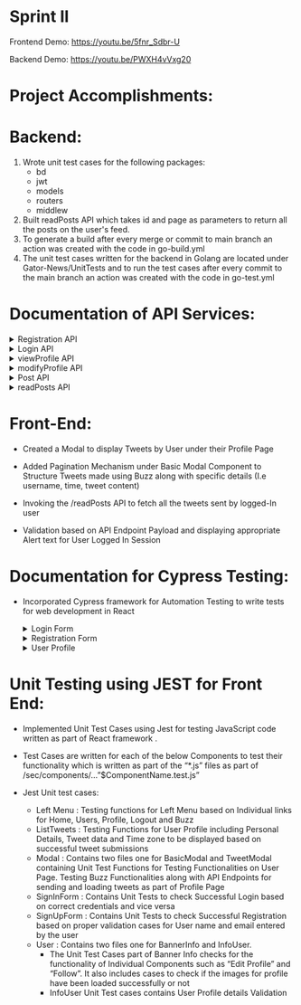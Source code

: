 # Sprint II

Frontend Demo: https://youtu.be/5fnr_Sdbr-U

Backend Demo: https://youtu.be/PWXH4vVxg20


# Project Accomplishments:
# Backend:
1. Wrote unit test cases for the following packages:
    - bd
    - jwt
    - models
    - routers
    - middlew
2. Built readPosts API which takes id and page as parameters to return all the posts on the user's feed. 
3. To generate a build after every merge or commit to main branch an action was created with the code in go-build.yml
4. The unit test cases written for the backend in Golang are located under Gator-News/UnitTests and to run the test cases after every commit to the main branch an action was created with the code in go-test.yml
# Documentation of API Services:
<details>
  <summary>Registration API</summary>
  
  - request :  **POST** <br />
  
  - [https://gatornews.herokuapp.com/registration/ ](https://gatornews.herokuapp.com/registration/)
  
  - **BODY** raw
  ``` json
  {
    "name": "Test",
    "lastname": "User",
    "email": "testuser@se.com",
    "password": "123456"
   }
   ```
  - **OUTPUT** 
  ``` json
    "Status : 201 Created"
  ```  

 
</details>

<details>
  <summary>Login API</summary>
  
  - request :  **POST** <br />
  
  - [https://gatornews.herokuapp.com/login/ ](https://gatornews.herokuapp.com/login/)
  
  - **BODY** raw
  ``` json
    { 
          "email": "testuser@se.com", 
          "password": "123456" 
     } 

   ```
  - **OUTPUT** 
  ``` json
    "Status : 201 Created"
  ```  
  ``` json
    {
    "Token": "eyJhbGciOiJIUzI1NiIsInR5cCI6IkpXVCJ9.eyJfaWQiOiI2MjIwMzM4YzlmMTg1MzQxY2U4YTdkOTMiLCJiaW9ncmFwaHkiOiIiLCJiaXJ0aGRhdGUiOiIyMDIyLTAzLTA0VDAxOjA3OjI1LjEyM1oiLCJlbWFpbCI6InRlc3R1c2VyQHNlLmNvbSIsImV4cCI6MTY0NjQ0Mjc0NiwibGFzdG5hbWUiOiJVc2VyIiwibG9jYXRpb24iOiIiLCJuYW1lIjoiVGVzdCIsIndlYnNpdGUiOiIifQ.7tD_XrxyEOLUkZXN-T4Az0yYTuzCW4bomwxouzRXsQM"
    }
   ```
 
</details>

<details>
 
  <summary>viewProfile API</summary>
  
  - request :  **GET** <br />
  
  - [https://gatornews.herokuapp.com/viewProfile?id=6220338c9f185341ce8a7d93 ](https://gatornews.herokuapp.com/viewProfile?id=6220338c9f185341ce8a7d93)
  
  - **OUTPUT** 
  ``` json
    "Status : 201 Created"
  ```  
  ``` json
  
    {"id":"6220338c9f185341ce8a7d93","name":"Test","lastname":"User","BirthDate":"2022-03-04T01:07:25.123Z","email":"testuser@se.com"}
   
   ```
 

 
</details>

<details>
  <summary>modifyProfile API</summary>
  
  - request :  **PUT** <br />
  
  - [https://gatornews.herokuapp.com/modifyProfile ](https://gatornews.herokuapp.com/modifyProfile)
  
  - **BODY** raw
  ``` json
       { 
            "name":"Test" , 
            "lastname": "User", 
            "birthDate": "1995-02-23T00:00:00Z", 
            "location": "Gainesville",
            "biography": "I am MS CS student", 
            "website": "https://github.com/SaiKumarMalve/Gator-News"
        }  

   ```
  - **OUTPUT** 
  ``` json
    "Status : 201 Created"
  ``` 
 
</details>

<details>
  <summary>Post API</summary>
  
  - request :  **POST** <br />
  
  - [https://gatornews.herokuapp.com/post ](https://gatornews.herokuapp.com/post)
  
  - **BODY** raw
  ``` json
       { 
            "message":"This is the Demo for testing purpose"
       }  

   ```
  - **OUTPUT** 
  ``` json
    "Status : 201 Created"
  ``` 
 
</details>

<details>
  <summary>readPosts API</summary>
  
  - request :  **GET** <br />
  
  - [https://gatornews.herokuapp.com/readPosts?id=6220338c9f185341ce8a7d93&page=1 ](https://gatornews.herokuapp.com/readPosts?id=6220338c9f185341ce8a7d93&page=1)
  - **OUTPUT** 
  ``` json
    "Status : 201 Created"
  ``` 
   ``` json
    [ {
        "_id": "622167e0a389bd529161b5db",
        "userID": "6220338c9f185341ce8a7d93",
        "message": "Test User Message",
        "date": "2022-03-04T01:14:08.847Z"
    },
    {
        "_id": "622167cceaa1be5c027fd250",
        "userID": "6220338c9f185341ce8a7d93",
        "message": "This is the Demo for testing purpose",
        "date": "2022-03-04T01:13:48.978Z"
    } ]
  ``` 
 
</details>



# Front-End:
- Created a Modal to display Tweets by User under their Profile Page 

- Added Pagination Mechanism under Basic Modal Component to Structure Tweets made using Buzz along with specific details (I.e username, time, tweet content) 

- Invoking the /readPosts API to fetch all the tweets sent by logged-In user 

- Validation based on API Endpoint Payload and displaying appropriate Alert text for User Logged In Session 

# Documentation for Cypress Testing:

- Incorporated Cypress framework for Automation Testing to write tests for web development in React
  <details>
	<summary>Login Form</summary>
	
	  Login_Cypress_Test.js:
	  - Contains tests to check User Login based on REST API Endpoint status codes using demo credentials
	
  </details>
  <details>
	<summary>Registration Form</summary>
	
	  Registration_Cypress_Testing.js 
	  - Contains tests with New User details which triggers the /register endpoint on submission. Checks if Registration is Successful with status code =“2XX” 	       or Failed with status code = “4XX” || “5XX”

	
  </details>
   <details>
	<summary>User Profile</summary>
	
	  Buzz_Cypress_Testing.js 
	  - Validates if the Tweet Entered by User on Buzz Form Submission has invoked the “/post” Endpoint API successfully making the User Tweet Payload       	     displayed as part of Profile along with previous entered ones using “/readPosts” API endpoints ok successful hits. 

	
  </details>

    

# Unit Testing using JEST for Front End:
- Implemented Unit Test Cases using Jest for testing JavaScript code written as part of React framework . 

- Test Cases are written for each of the below Components to test their functionality which is written as part of the “*.js” files as part of /sec/components/…”$ComponentName.test.js” <br />
- Jest Unit test cases:
	
	- Left Menu : Testing functions for Left Menu based on Individual links for Home, Users, Profile, Logout and Buzz <br />
	- ListTweets : Testing Functions for User Profile including Personal Details, Tweet data and Time zone to be displayed based on successful tweet   	 			submissions <br />
	- Modal : Contains two files one for BasicModal and TweetModal containing Unit Test Functions for Testing Functionalities on User Page. Testing Buzz		   	  Functionalities along with API Endpoints for sending and loading tweets as part of Profile Page <br />
	- SignInForm : Contains Unit Tests to check Successful Login based on correct credentials and vice versa <br />
	- SignUpForm : Contains Unit Tests to check Successful Registration based on proper validation cases for User name and email entered by the user
	- User : Contains two files one for BannerInfo and InfoUser. <br />
		- The Unit Test Cases part of Banner Info checks for the functionality of Individual Components such as “Edit Profile” and “Follow”. It also         	             includes  cases to check if the images for profile have been loaded successfully or not <br />
		- InfoUser Unit Test cases contains User Profile details Validation <br />

